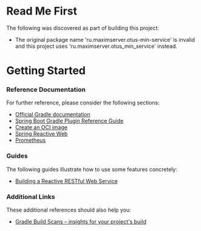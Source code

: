 # Read Me First
The following was discovered as part of building this project:

* The original package name 'ru.maximserver.otus-min-service' is invalid and this project uses 'ru.maximserver.otus_min_service' instead.

# Getting Started

### Reference Documentation
For further reference, please consider the following sections:

* [Official Gradle documentation](https://docs.gradle.org)
* [Spring Boot Gradle Plugin Reference Guide](https://docs.spring.io/spring-boot/3.5.0/gradle-plugin)
* [Create an OCI image](https://docs.spring.io/spring-boot/3.5.0/gradle-plugin/packaging-oci-image.html)
* [Spring Reactive Web](https://docs.spring.io/spring-boot/3.5.0/reference/web/reactive.html)
* [Prometheus](https://docs.spring.io/spring-boot/3.5.0/reference/actuator/metrics.html#actuator.metrics.export.prometheus)

### Guides
The following guides illustrate how to use some features concretely:

* [Building a Reactive RESTful Web Service](https://spring.io/guides/gs/reactive-rest-service/)

### Additional Links
These additional references should also help you:

* [Gradle Build Scans – insights for your project's build](https://scans.gradle.com#gradle)

